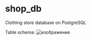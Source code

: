 # shop_db

Clothing store database on PostgreSQL

Table schema:
![изображение](https://media.discordapp.net/attachments/1103655173177487412/1112847085587419316/image.png?width=960&height=671)
